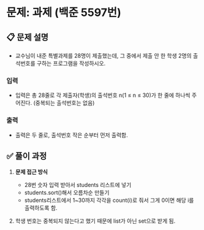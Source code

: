 # **문제: 과제 (백준 5597번)**

## 📋 **문제 설명**

- 교수님이 내준 특별과제를 28명이 제출했는데, 그 중에서 제출 안 한 학생 2명의 출석번호를 구하는 프로그램을 작성하시오.

### 입력

- 입력은 총 28줄로 각 제출자(학생)의 출석번호 n(1 ≤ n ≤ 30)가 한 줄에 하나씩 주어진다. (중복되는 출석번호는 없음)

### 출력

- 출력은 두 줄로, 출석번호 작은 순부터 먼저 출력함.

## ✅ **풀이 과정**

1. **문제 접근 방식**

   - 28번 숫자 입력 받아서 students 리스트에 넣기
   - students.sort()해서 오름차순 만들기
   - students리스트에서 1~30까지 각각을 count(i)로 줘서 그게 0이면 해당 i를 출력하도록 함.

2. 학생 번호는 중복되지 않는다고 했기 때문에 list가 아닌 set으로 받게 됨.
